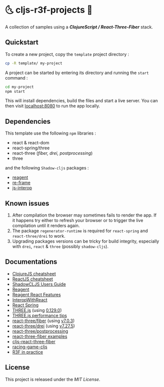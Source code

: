 # :last_quarter_moon_with_face: cljs-r3f-projects :first_quarter_moon_with_face:

A collection of samples using a *__ClojureScript / React-Three-Fiber__* stack.

<!-- ----------------------------------------------------------------------- -->

## Quickstart

<!-- 
**_Preamble_**<br/>
A ClojureScript (or _Reagent_) project can be created using  `npx create-cljs-project my-project` (respectively `lein new reagent-frontend my-project`) but the versionning of the stack (*especially for react-three/drei*) can become messed up. -->

To create a new project, copy the `template` project directory :
```bash
cp -R template/ my-project
```

A project can be started by entering its directory and running the `start` command :
```bash
cd my-project
npm start
```

This will install dependencies, build the files and start a live server. You can then visit [localhost:8080](http://localhost:8080) to run the app locally.

<!-- ----------------------------------------------------------------------- -->

## Dependencies

This template use the following `npm` libraries :

- react & react-dom
- react-spring/three
- react-three (_fiber, drei, postprocessing_)
- three

and the following `Shadow-cljs` packages :

- [reagent](https://github.com/reagent-project/reagent)
- [re-frame](https://github.com/Day8/re-frame)
- [js-interop](https://github.com/applied-science/js-interop) 

<!-- ----------------------------------------------------------------------- -->
 
## Known issues

1. After compilation the browser may sometimes fails to render the app. If it happens try either to refresh your browser or to trigger
the live compilation until it renders again.
2. The package `regenerator-runtime` is required for `react-spring` and `react-three/drei` to work.
3. Upgrading packages versions can be tricky for build integrity, especially with `drei`, `react` & `three` (possibly `shadow-cljs`).

<!-- ----------------------------------------------------------------------- -->
<!-- 
## TODO

*Check devDependencies : webpack, eslint & babel, source-map-support.* -->

<!-- ----------------------------------------------------------------------- -->

## Documentations

* [ClojureJS cheatsheet](https://cljs.info/cheatsheet/)
* [ReactJS cheatsheet](https://devhints.io/react)
* [ShadowCLJS Users Guide](https://shadow-cljs.github.io/docs/UsersGuide.html)
* [Reagent](https://github.com/reagent-project/reagent)
* [Reagent React Features](https://github.com/reagent-project/reagent/blob/master/doc/ReactFeatures.md)
* [InteropWithReact](https://github.com/reagent-project/reagent/blob/master/doc/InteropWithReact.md)
* [React Spring](https://react-spring.io/guides/r3f)
* [THREE.js](https://threejs.org/) (using [0.129.0](https://github.com/mrdoob/three.js/tree/r129))
* [THREE.js performance tips](https://discoverthreejs.com/tips-and-tricks/#performance)
* [react-three/fiber](https://github.com/pmndrs/react-three-fiber) (using [v7.0.3](https://github.com/pmndrs/react-three-fiber/tree/v7.0.3))
* [react-three/drei](https://github.com/pmndrs/drei) (using [v7.27.5](https://github.com/pmndrs/drei/tree/v7.27.5))
* [react-three/postprocessing](https://www.npmjs.com/package/@react-three/postprocessing)
* [react-three-fiber examples](https://docs.pmnd.rs/react-three-fiber/getting-started/examples#basic-examples=)
* [cljs-react-three-fiber](https://github.com/binaryage/cljs-react-three-fiber)
* [racing-game-cljs](https://github.com/ertugrulcetin/racing-game-cljs)
* [R3F in practice](https://github.com/Domenicobrz/R3F-in-practice)

<!-- ----------------------------------------------------------------------- -->

## License

This project is released under the *MIT License*.

<!-- ----------------------------------------------------------------------- -->
